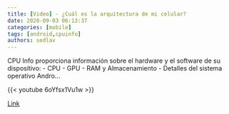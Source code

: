 ```yaml
---
title: [Video] - ¿Cuál es la arquitectura de mi celular?
date: 2020-09-03 06:13:37
categories: [mobile]
tags: [android,cpuinfo]
authors: sedlav
---
```


CPU Info proporciona información sobre el hardware y el software de su dispositivo: - CPU - GPU - RAM y Almacenamiento - Detalles del sistema operativo Andro...

{{< youtube 6oYfsx1Vu1w >}}

[Link](https://youtu.be/YBSOijjNf8w)
